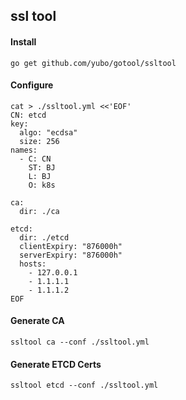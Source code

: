 ## ssl tool

#### Install
```
go get github.com/yubo/gotool/ssltool
```

#### Configure
```
cat > ./ssltool.yml <<'EOF'
CN: etcd
key:
  algo: "ecdsa"
  size: 256
names:
  - C: CN
    ST: BJ
    L: BJ
    O: k8s

ca:
  dir: ./ca

etcd:
  dir: ./etcd
  clientExpiry: "876000h"
  serverExpiry: "876000h"
  hosts:
    - 127.0.0.1
    - 1.1.1.1
    - 1.1.1.2
EOF
```

#### Generate CA
```
ssltool ca --conf ./ssltool.yml
```

#### Generate ETCD Certs
```
ssltool etcd --conf ./ssltool.yml
```
